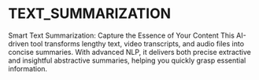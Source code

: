 # TEXT_SUMMARIZATION
Smart Text Summarization: Capture the Essence of Your Content  This AI-driven tool transforms lengthy text, video transcripts, and audio files into concise summaries. With advanced NLP, it delivers both precise extractive and insightful abstractive summaries, helping you quickly grasp essential information.
